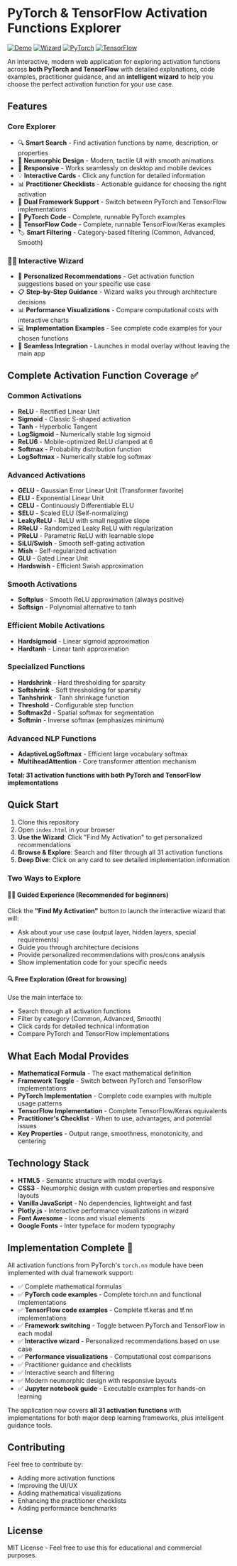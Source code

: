 # PyTorch & TensorFlow Activation Functions Explorer

[![Demo](https://img.shields.io/badge/Demo-Live%20Site-blue?style=for-the-badge&logo=github)](https://nickmccarty.me/activation-functions)
[![Wizard](https://img.shields.io/badge/Wizard-Interactive%20Guide-purple?style=for-the-badge&logo=magic)](https://nickmccarty.me/activation-functions/activation_wizard.html)
[![PyTorch](https://img.shields.io/badge/PyTorch-Ready-ee4c2c?style=flat&logo=pytorch)](https://pytorch.org/)
[![TensorFlow](https://img.shields.io/badge/TensorFlow-Ready-ff6f00?style=flat&logo=tensorflow)](https://tensorflow.org/)

An interactive, modern web application for exploring activation functions across **both PyTorch and TensorFlow** with detailed explanations, code examples, practitioner guidance, and an **intelligent wizard** to help you choose the perfect activation function for your use case.

## Features

### Core Explorer
- 🔍 **Smart Search** - Find activation functions by name, description, or properties
- 🎨 **Neumorphic Design** - Modern, tactile UI with smooth animations
- 📱 **Responsive** - Works seamlessly on desktop and mobile devices
- 💡 **Interactive Cards** - Click any function for detailed information
- 📊 **Practitioner Checklists** - Actionable guidance for choosing the right activation
- 🔄 **Dual Framework Support** - Switch between PyTorch and TensorFlow implementations
- 🐍 **PyTorch Code** - Complete, runnable PyTorch examples
- 🔶 **TensorFlow Code** - Complete, runnable TensorFlow/Keras examples
- 🏷️ **Smart Filtering** - Category-based filtering (Common, Advanced, Smooth)

### 🧙‍♂️ Interactive Wizard
- 🎯 **Personalized Recommendations** - Get activation function suggestions based on your specific use case
- 📋 **Step-by-Step Guidance** - Wizard walks you through architecture decisions
- 📊 **Performance Visualizations** - Compare computational costs with interactive charts
- 💻 **Implementation Examples** - See complete code examples for your chosen functions
- 🎨 **Seamless Integration** - Launches in modal overlay without leaving the main app

## Complete Activation Function Coverage ✅

### Common Activations
- **ReLU** - Rectified Linear Unit
- **Sigmoid** - Classic S-shaped activation  
- **Tanh** - Hyperbolic Tangent
- **LogSigmoid** - Numerically stable log sigmoid
- **ReLU6** - Mobile-optimized ReLU clamped at 6
- **Softmax** - Probability distribution function
- **LogSoftmax** - Numerically stable log softmax

### Advanced Activations  
- **GELU** - Gaussian Error Linear Unit (Transformer favorite)
- **ELU** - Exponential Linear Unit
- **CELU** - Continuously Differentiable ELU
- **SELU** - Scaled ELU (Self-normalizing)
- **LeakyReLU** - ReLU with small negative slope
- **RReLU** - Randomized Leaky ReLU with regularization
- **PReLU** - Parametric ReLU with learnable slope
- **SiLU/Swish** - Smooth self-gating activation
- **Mish** - Self-regularized activation
- **GLU** - Gated Linear Unit
- **Hardswish** - Efficient Swish approximation

### Smooth Activations
- **Softplus** - Smooth ReLU approximation (always positive)
- **Softsign** - Polynomial alternative to tanh

### Efficient Mobile Activations
- **Hardsigmoid** - Linear sigmoid approximation
- **Hardtanh** - Linear tanh approximation

### Specialized Functions
- **Hardshrink** - Hard thresholding for sparsity
- **Softshrink** - Soft thresholding for sparsity
- **Tanhshrink** - Tanh shrinkage function
- **Threshold** - Configurable step function
- **Softmax2d** - Spatial softmax for segmentation
- **Softmin** - Inverse softmax (emphasizes minimum)

### Advanced NLP Functions
- **AdaptiveLogSoftmax** - Efficient large vocabulary softmax
- **MultiheadAttention** - Core transformer attention mechanism

**Total: 31 activation functions with both PyTorch and TensorFlow implementations**

## Quick Start

1. Clone this repository
2. Open `index.html` in your browser
3. **Use the Wizard**: Click "Find My Activation" to get personalized recommendations
4. **Browse & Explore**: Search and filter through all 31 activation functions
5. **Deep Dive**: Click on any card to see detailed implementation information

### Two Ways to Explore

#### 🧙‍♂️ **Guided Experience** (Recommended for beginners)
Click the **"Find My Activation"** button to launch the interactive wizard that will:
- Ask about your use case (output layer, hidden layers, special requirements)
- Guide you through architecture decisions
- Provide personalized recommendations with pros/cons analysis
- Show implementation code for your specific needs

#### 🔍 **Free Exploration** (Great for browsing)
Use the main interface to:
- Search through all activation functions
- Filter by category (Common, Advanced, Smooth)
- Click cards for detailed technical information
- Compare PyTorch and TensorFlow implementations

## What Each Modal Provides

- **Mathematical Formula** - The exact mathematical definition
- **Framework Toggle** - Switch between PyTorch and TensorFlow implementations
- **PyTorch Implementation** - Complete code examples with multiple usage patterns
- **TensorFlow Implementation** - Complete TensorFlow/Keras equivalents 
- **Practitioner's Checklist** - When to use, advantages, and potential issues
- **Key Properties** - Output range, smoothness, monotonicity, and centering

## Technology Stack

- **HTML5** - Semantic structure with modal overlays
- **CSS3** - Neumorphic design with custom properties and responsive layouts
- **Vanilla JavaScript** - No dependencies, lightweight and fast
- **Plotly.js** - Interactive performance visualizations in wizard
- **Font Awesome** - Icons and visual elements
- **Google Fonts** - Inter typeface for modern typography

## Implementation Complete 🎉

All activation functions from PyTorch's `torch.nn` module have been implemented with dual framework support:
- ✅ Complete mathematical formulas
- ✅ **PyTorch code examples** - Complete torch.nn and functional implementations
- ✅ **TensorFlow code examples** - Complete tf.keras and tf.nn implementations  
- ✅ **Framework switching** - Toggle between PyTorch and TensorFlow in each modal
- ✅ **Interactive wizard** - Personalized recommendations based on use case
- ✅ **Performance visualizations** - Computational cost comparisons
- ✅ Practitioner guidance and checklists
- ✅ Interactive search and filtering
- ✅ Modern neumorphic design with responsive layouts
- ✅ **Jupyter notebook guide** - Executable examples for hands-on learning

The application now covers **all 31 activation functions** with implementations for both major deep learning frameworks, plus intelligent guidance tools.

## Contributing

Feel free to contribute by:
- Adding more activation functions
- Improving the UI/UX
- Adding mathematical visualizations
- Enhancing the practitioner checklists
- Adding performance benchmarks

## License

MIT License - Feel free to use this for educational and commercial purposes.